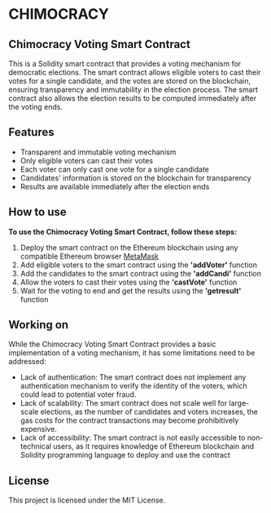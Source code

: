 # CHIMOCRACY

## Chimocracy Voting Smart Contract
This is a Solidity smart contract that provides a voting mechanism for democratic elections. The smart contract allows eligible voters to cast their votes for a single candidate, and the votes are stored on the blockchain, ensuring transparency and immutability in the election process. The smart contract also allows the election results to be computed immediately after the voting ends.

## Features
* Transparent and immutable voting mechanism
* Only eligible voters can cast their votes
* Each voter can only cast one vote for a single candidate
* Candidates' information is stored on the blockchain for transparency
* Results are available immediately after the election ends

## How to use
**To use the Chimocracy Voting Smart Contract, follow these steps:**
1. Deploy the smart contract on the Ethereum blockchain using any compatible Ethereum browser [MetaMask](https://metamask.io/)
2. Add eligible voters to the smart contract using the **'addVoter'** function
3. Add the candidates to the smart contract using the **'addCandi'** function
4. Allow the voters to cast their votes using the **'castVote'** function
5. Wait for the voting to end and get the results using the **'getresult'** function

## Working on
While the Chimocracy Voting Smart Contract provides a basic implementation of a voting mechanism, it has some limitations need to be addressed:

* Lack of authentication: The smart contract does not implement any authentication mechanism to verify the identity of the voters, which could lead to potential voter fraud.
* Lack of scalability: The smart contract does not scale well for large-scale elections, as the number of candidates and voters increases, the gas costs for the contract transactions may become prohibitively expensive.
* Lack of accessibility: The smart contract is not easily accessible to non-technical users, as it requires knowledge of Ethereum blockchain and Solidity programming language to deploy and use the contract

## License
This project is licensed under the MIT License.
